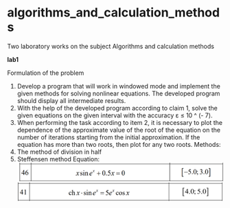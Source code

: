 # algorithms_and_calculation_methods
Two laboratory works on the subject Algorithms and calculation methods

**lab1**

Formulation of the problem
1. Develop a program that will work in windowed mode and implement the given methods for solving nonlinear equations. The developed program should display all intermediate results.
2. With the help of the developed program according to claim 1, solve the given equations on the given interval with the accuracy ε ≤ 10 ^ (- 7).
3. When performing the task according to item 2, it is necessary to plot the dependence of the approximate value of the root of the equation on the number of iterations starting from the initial approximation. If the equation has more than two roots, then plot for any two roots.
Methods:
1. The method of division in half
2. Steffensen method
Equation:
![Screenshot](lab1/1.png)
![Screenshot](lab1/2.png)
